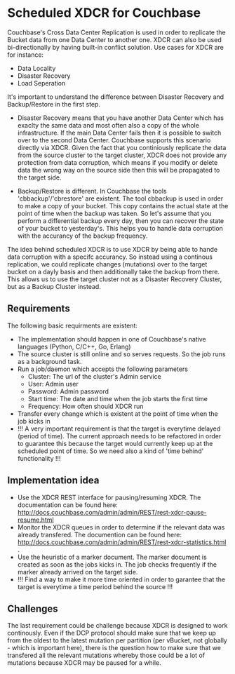 # Scheduled XDCR for Couchbase

Couchbase's Cross Data Center Replication is used in order to replicate the Bucket data from one Data Center to another one. XDCR can also be used bi-directionally by having built-in conflict solution. Use cases for XDCR are for instance:

* Data Locality
* Disaster Recovery
* Load Seperation

It's important to understand the difference between Disaster Recovery and Backup/Restore in the first step.

* Disaster Recovery means that you have another Data Center which has exaclty the same data and most often also a copy of the whole infrastructure. If the main Data Center fails then it is possible to switch over to the second Data Center. Couchbase supports this scenario directly via XDCR. Given the fact that you continiously replicate the data from the source cluster to the target cluster, XDCR does not provide any protection from data corruption, which means if you modify or delete data the wrong way on the source side then this will be propagated to the target side.

* Backup/Restore is different. In Couchbase the tools 'cbbackup'/'cbrestore' are existent. The tool cbbackup is used in order to make a copy of your bucket. This copy contains the actual state at the point of time when the backup was taken. So let's assume that you perform a differential backup every day, then you can recover the state of your bucket to yesterday's. This helps you to handle data corruption with the accurancy of the backup frequency.

The idea behind scheduled XDCR is to use XDCR by being able to hande data corruption with a specifc accurancy. So instead using a continous replication, we could replicate changes (mutations) over to the target bucket on a dayly basis and then additionally take the backup from there. This allows us to use the target cluster not as a Disaster Recovery Cluster, but as a Backup Cluster instead.

## Requirements

The following basic requirments are existent:

* The implementation should happen in one of Couchbase's native languages (Python, C/C++, Go, Erlang)
* The source cluster is still online and so serves requests. So the job runs as a background task.
* Run a job/daemon which accepts the following parameters
  * Cluster: The url of the cluster's Admin service
  * User: Admin user
  * Password: Admin password
  * Start time: The date and time when the job starts the first time
  * Frequency: How often should XDCR run
* Transfer every change which is existent at the point of time when the job kicks in
* !!! A very important requirement is that the target is everytime delayed (period of time). The current approach needs to be refactored in order to guarantee this because the target would currently keep up at the scheduled point of time. So we need also a kind of 'time behind' functionality !!!


## Implementation idea

* Use the XDCR REST interface for pausing/resuming XDCR. The documentation can be found here: http://docs.couchbase.com/admin/admin/REST/rest-xdcr-pause-resume.html
* Monitor the XDCR queues in order to determine if the relevant data was already transfered. The documention can be found here: http://docs.couchbase.com/admin/admin/REST/rest-xdcr-statistics.html .
* Use the heuristic of a marker document. The marker document is created as soon as the jobs kicks in. The job checks frequently if the marker already arrived on the target side.
* !!! Find a way to make it more time oriented in order to garantee that the target is everytime a time period behind the source !!!

## Challenges

The last requirement could be challenge because XDCR is designed to work continously. Even if the DCP protocol should make sure that we keep up from the oldest to the latest mutation per partition (per vBucket, not globally - which is important here), there is the question how to make sure that we transfered all the relevant mutations whereby those could be a lot of mutations because XDCR may be paused for a while. 



  




